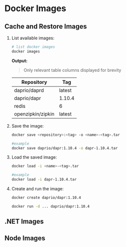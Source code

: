 # Docker Images

## Cache and Restore Images

1. List available images:

    ```bash
    # list docker images
    docker images
    ```

    **Output:**

    > Only relevant table columns displayed for brevity

    Repository | Tag
    -----------|----
    daprio/daprd | latest
    daprio/dapr | 1.10.4
    redis | 6
    openzipkin/zipkin | latest

2. Save the image:

    ```bash
    docker save <repository>:<tag> -o <name>-<tag>.tar

    #example
    docker save daprio/dapr:1.10.4 -o dapr-1.10.4.tar
    ```

3. Load the saved image:

    ```bash
    docker load -i <name>-<tag>.tar

    #example
    docker load -i dapr-1.10.4.tar
    ```

4. Create and run the image:

    ```bash
    docker create daprio/dapr:1.10.4

    docker run -d ... daprio/dapr:1.10.4
    ```

## .NET Images

## Node Images